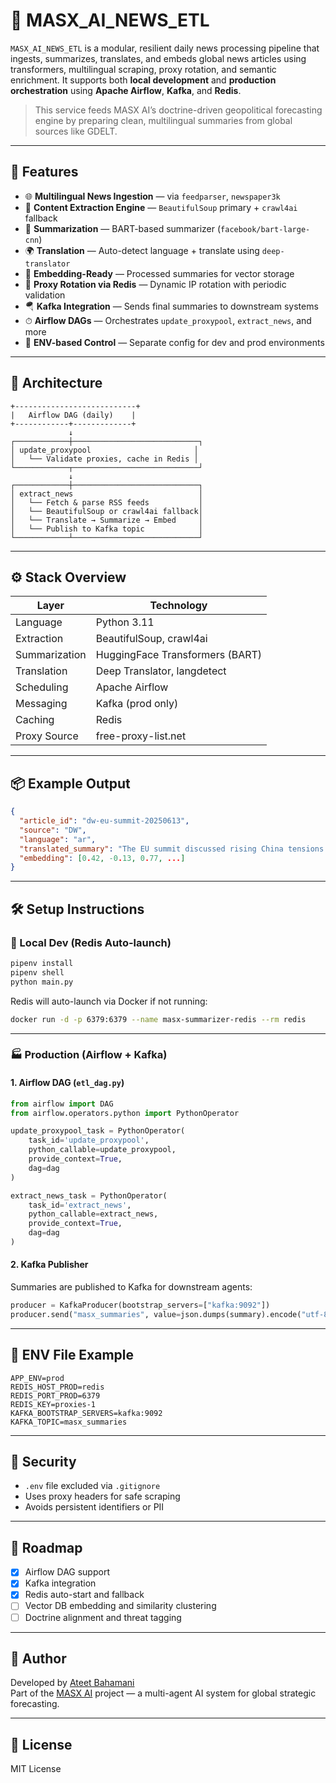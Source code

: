 # 🧠 MASX_AI_NEWS_ETL

`MASX_AI_NEWS_ETL` is a modular, resilient daily news processing pipeline that ingests, summarizes, translates, and embeds global news articles using transformers, multilingual scraping, proxy rotation, and semantic enrichment. It supports both **local development** and **production orchestration** using **Apache Airflow**, **Kafka**, and **Redis**.

> This service feeds MASX AI’s doctrine-driven geopolitical forecasting engine by preparing clean, multilingual summaries from global sources like GDELT.

---

## 🚀 Features

- 🌐 **Multilingual News Ingestion** — via `feedparser`, `newspaper3k`
- 🧽 **Content Extraction Engine** — `BeautifulSoup` primary + `crawl4ai` fallback
- 🧠 **Summarization** — BART-based summarizer (`facebook/bart-large-cnn`)
- 🌍 **Translation** — Auto-detect language + translate using `deep-translator`
- 🧭 **Embedding-Ready** — Processed summaries for vector storage
- 🔁 **Proxy Rotation via Redis** — Dynamic IP rotation with periodic validation
- 🪂 **Kafka Integration** — Sends final summaries to downstream systems
- ⏱ **Airflow DAGs** — Orchestrates `update_proxypool`, `extract_news`, and more
- 📡 **ENV-based Control** — Separate config for dev and prod environments

---

## 🧱 Architecture

```text
+---------------------------+
|   Airflow DAG (daily)    |
+------------+-------------+
             ↓
┌────────────┼────────────────────────────┐
│ update_proxypool                       │
│   └── Validate proxies, cache in Redis │
└────────────┬────────────────────────────┘
             ↓
┌────────────┼────────────────────────────┐
│ extract_news                            │
│   └── Fetch & parse RSS feeds           │
│   └── BeautifulSoup or crawl4ai fallback│
│   └── Translate → Summarize → Embed     │
│   └── Publish to Kafka topic            │
└────────────┴────────────────────────────┘
```

---

## ⚙️ Stack Overview

| Layer         | Technology                         |
|---------------|-------------------------------------|
| Language      | Python 3.11                         |
| Extraction    | BeautifulSoup, crawl4ai             |
| Summarization | HuggingFace Transformers (BART)     |
| Translation   | Deep Translator, langdetect         |
| Scheduling    | Apache Airflow                      |
| Messaging     | Kafka (prod only)                   |
| Caching       | Redis                               |
| Proxy Source  | free-proxy-list.net                 |

---

## 📦 Example Output

```json
{
  "article_id": "dw-eu-summit-20250613",
  "source": "DW",
  "language": "ar",
  "translated_summary": "The EU summit discussed rising China tensions...",
  "embedding": [0.42, -0.13, 0.77, ...]
}
```

---

## 🛠️ Setup Instructions

### 🧪 Local Dev (Redis Auto-launch)

```bash
pipenv install
pipenv shell
python main.py
```

Redis will auto-launch via Docker if not running:
```bash
docker run -d -p 6379:6379 --name masx-summarizer-redis --rm redis
```

---

### 🏭 Production (Airflow + Kafka)

#### 1. Airflow DAG (`etl_dag.py`)
```python
from airflow import DAG
from airflow.operators.python import PythonOperator

update_proxypool_task = PythonOperator(
    task_id='update_proxypool',
    python_callable=update_proxypool,
    provide_context=True,
    dag=dag
)

extract_news_task = PythonOperator(
    task_id='extract_news',
    python_callable=extract_news,
    provide_context=True,
    dag=dag
)
```

#### 2. Kafka Publisher
Summaries are published to Kafka for downstream agents:
```python
producer = KafkaProducer(bootstrap_servers=["kafka:9092"])
producer.send("masx_summaries", value=json.dumps(summary).encode("utf-8"))
```

---

## 📁 ENV File Example

```env
APP_ENV=prod
REDIS_HOST_PROD=redis
REDIS_PORT_PROD=6379
REDIS_KEY=proxies-1
KAFKA_BOOTSTRAP_SERVERS=kafka:9092
KAFKA_TOPIC=masx_summaries
```

---

## 🔐 Security

- `.env` file excluded via `.gitignore`
- Uses proxy headers for safe scraping
- Avoids persistent identifiers or PII

---

## 🧠 Roadmap

- [x] Airflow DAG support
- [x] Kafka integration
- [x] Redis auto-start and fallback
- [ ] Vector DB embedding and similarity clustering
- [ ] Doctrine alignment and threat tagging

---

## 🙌 Author

Developed by [Ateet Bahamani](https://ateetai.vercel.app)  
Part of the [MASX AI](https://masxai.com) project — a multi-agent AI system for global strategic forecasting.

---

## 🪪 License

MIT License
